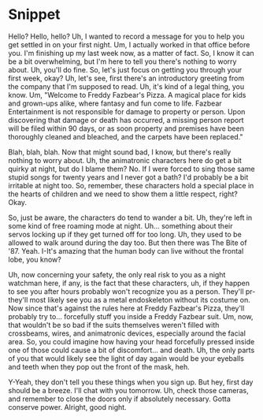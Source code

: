 # Snippet

Hello? Hello, hello? Uh, I wanted to record a message for you to help you get settled in on your first night. Um, I actually worked in that office before you. I'm finishing up my last week now, as a matter of fact. So, I know it can be a bit overwhelming, but I'm here to tell you there's nothing to worry about. Uh, you'll do fine. So, let's just focus on getting you through your first week, okay?
Uh, let's see, first there's an introductory greeting from the company that I'm supposed to read. Uh, it's kind of a legal thing, you know. Um, "Welcome to Freddy Fazbear's Pizza. A magical place for kids and grown-ups alike, where fantasy and fun come to life. Fazbear Entertainment is not responsible for damage to property or person. Upon discovering that damage or death has occurred, a missing person report will be filed within 90 days, or as soon property and premises have been thoroughly cleaned and bleached, and the carpets have been replaced."

Blah, blah, blah. Now that might sound bad, I know, but there's really nothing to worry about. Uh, the animatronic characters here do get a bit quirky at night, but do I blame them? No. If I were forced to sing those same stupid songs for twenty years and I never got a bath? I'd probably be a bit irritable at night too. So, remember, these characters hold a special place in the hearts of children and we need to show them a little respect, right? Okay.

So, just be aware, the characters do tend to wander a bit. Uh, they're left in some kind of free roaming mode at night. Uh... something about their servos locking up if they get turned off for too long. Uh, they used to be allowed to walk around during the day too. But then there was The Bite of '87. Yeah. I-It's amazing that the human body can live without the frontal lobe, you know?

Uh, now concerning your safety, the only real risk to you as a night watchman here, if any, is the fact that these characters, uh, if they happen to see you after hours probably won't recognize you as a person. They'll pr- they'll most likely see you as a metal endoskeleton without its costume on. Now since that's against the rules here at Freddy Fazbear's Pizza, they'll probably try to... forcefully stuff you inside a Freddy Fazbear suit. Um, now, that wouldn't be so bad if the suits themselves weren't filled with crossbeams, wires, and animatronic devices, especially around the facial area. So, you could imagine how having your head forcefully pressed inside one of those could cause a bit of discomfort... and death. Uh, the only parts of you that would likely see the light of day again would be your eyeballs and teeth when they pop out the front of the mask, heh.

Y-Yeah, they don't tell you these things when you sign up. But hey, first day should be a breeze. I'll chat with you tomorrow. Uh, check those cameras, and remember to close the doors only if absolutely necessary. Gotta conserve power. Alright, good night.
